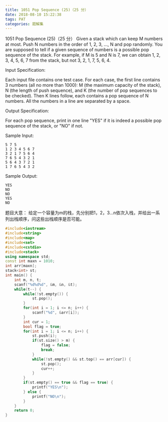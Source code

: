 ```yaml
---
title: 1051 Pop Sequence (25)（25 分）
date: 2018-08-10 15:22:38
tags: PAT
categories: 题解集
---
```


1051 Pop Sequence (25)（25 分）
Given a stack which can keep M numbers at most. Push N numbers in the order of 1, 2, 3, ..., N and pop randomly. You are supposed to tell if a given sequence of numbers is a possible pop sequence of the stack. For example, if M is 5 and N is 7, we can obtain 1, 2, 3, 4, 5, 6, 7 from the stack, but not 3, 2, 1, 7, 5, 6, 4.

Input Specification:

Each input file contains one test case. For each case, the first line contains 3 numbers (all no more than 1000): M (the maximum capacity of the stack), N (the length of push sequence), and K (the number of pop sequences to be checked). Then K lines follow, each contains a pop sequence of N numbers. All the numbers in a line are separated by a space.

Output Specification:

For each pop sequence, print in one line "YES" if it is indeed a possible pop sequence of the stack, or "NO" if not.

Sample Input:
```
5 7 5
1 2 3 4 5 6 7
3 2 1 7 5 6 4
7 6 5 4 3 2 1
5 6 4 3 7 2 1
1 7 6 5 4 3 2
```
Sample Output:
```
YES
NO
NO
YES
NO
```
题目大意：
给定一个容量为m的栈，先分别把1，2，3...n依次入栈，并给出一系列出栈顺序，问这些出栈顺序是否可能。

```cpp
#include<iostream>
#include<string>
#include<map>
#include<set>
#include<cstdio>
#include<stack>
using namespace std;
const int maxn = 1010;
int arr[maxn];
stack<int> st;
int main() {
    int m, n, t;
    scanf("%d%d%d", &m, &n, &t);
    while(t--) {
        while(!st.empty()) {
            st.pop();
        }
        for(int i = 1; i <= n; i++) {
            scanf("%d", &arr[i]);
        }
        int cur = 1;
        bool flag = true;
        for(int i = 1; i <= n; i++) {
            st.push(i);
            if(st.size() > m) {
                flag = false;
                break;
            }
            while(!st.empty() && st.top() == arr[cur]) {
                st.pop();
                cur++;
            }
        }
        if(st.empty() == true && flag == true) {
            printf("YES\n");
        } else {
            printf("NO\n");
        }
    }
    return 0;
}

```